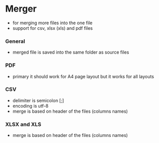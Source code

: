 # Merger

* for merging more files into the one file
* support for csv, xlsx (xls) and pdf files

### General
- merged file is saved into the same folder as source files

### PDF
- primary it should work for A4 page layout but it works for all layouts

### CSV
- delimiter is semicolon [;]
- encoding is utf-8
- merge is based on header of the files (columns names)

### XLSX and XLS
- merge is based on header of the files (columns names)
